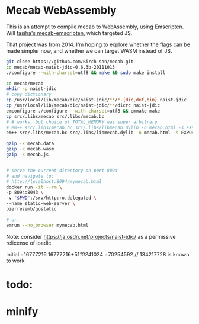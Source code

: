 # Mecab WebAssembly

This is an attempt to compile mecab to WebAssembly, using Emscripten.  
Will [fasiha's mecab-emscripten](https://github.com/fasiha/mecab-emscripten), which targeted JS.

That project was from 2014. I'm hoping to explore whether the flags can be made simpler now, and whether we can target WASM instead of JS.


```bash
git clone https://github.com/Birch-san/mecab.git
cd mecab/mecab-naist-jdic-0.6.3b-20111013
./configure --with-charset=utf8 && make && sudo make install

cd mecab/mecab
mkdir -p naist-jdic
# copy dictionary
cp /usr/local/lib/mecab/dic/naist-jdic/**/*.{dic,def,bin} naist-jdic
cp /usr/local/lib/mecab/dic/naist-jdic/**/dicrc naist-jdic
emconfigure ./configure --with-charset=utf8 && emmake make
cp src/.libs/mecab src/.libs/mecab.bc
# # works, but choice of TOTAL_MEMORY was super arbitrary
# em++ src/.libs/mecab.bc src/.libs/libmecab.dylib -o mecab.html -s EXPORTED_FUNCTIONS="['_mecab_do2']" -s EXTRA_EXPORTED_RUNTIME_METHODS='["cwrap", "intArrayFromString"]' -s TOTAL_MEMORY=134217728 --preload-file naist-jdic/
em++ src/.libs/mecab.bc src/.libs/libmecab.dylib -o mecab.html -s EXPORTED_FUNCTIONS="['_mecab_do2']" -s EXTRA_EXPORTED_RUNTIME_METHODS='["cwrap", "intArrayFromString"]' --no-heap-copy -s ALLOW_MEMORY_GROWTH=1 --preload-file naist-jdic/

gzip -k mecab.data
gzip -k mecab.wasm
gzip -k mecab.js


# serve the current directory on port 8094
# and navigate to:
# http://localhost:8094/mymecab.html
docker run -it --rm \
-p 8094:8043 \
-v "$PWD":/srv/http:ro,delegated \
--name static-web-server \
pierrezemb/gostatic

# or:
emrun --no_browser mymecab.html
```

Note: consider https://ja.osdn.net/projects/naist-jdic/ as a permissive relicense of ipadic.

initial
=16777216
16777216+51*1024*1024
=70254592
// 134217728 is known to work

# todo:
# minify